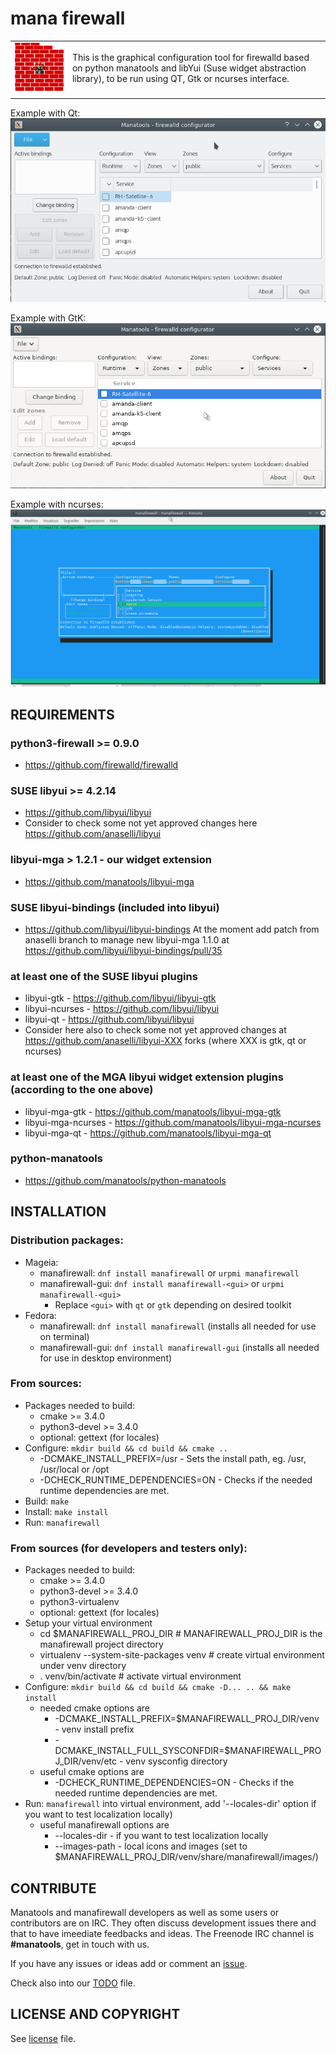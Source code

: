 # mana firewall #

| | |
|-|-|
|![logo](https://raw.githubusercontent.com/manatools/manafirewall/master/share/images/256x256/manafirewall.png "ManaTools Firewall")| This is the graphical configuration tool for firewalld based on python manatools and libYui (Suse widget abstraction library), to be run using QT, Gtk or ncurses interface.|
| | |

Example with Qt:
![manafirewall with Qt UI](screenshots/manafirewall-Runtime_zone_services-qt.png "manafirewall with Qt UI")

Example with GtK:
![manafirewall with GtK UI](screenshots/manafirewall-Runtime_zone_services-gtk.png "manafirewall with GtK UI")

Example with ncurses:
![manafirewall with ncurses UI](screenshots/manafirewall-Runtime_zone_services-ncurses.png "manafirewall with ncurses UI")


## REQUIREMENTS

### python3-firewall >= 0.9.0
* https://github.com/firewalld/firewalld

### SUSE libyui >= 4.2.14
* https://github.com/libyui/libyui
* Consider to check some not yet approved changes here https://github.com/anaselli/libyui

### libyui-mga > 1.2.1 - our widget extension
* https://github.com/manatools/libyui-mga

### SUSE libyui-bindings (included into libyui)
* https://github.com/libyui/libyui-bindings
  At the moment add patch from anaselli branch to manage new libyui-mga 1.1.0 at
  https://github.com/libyui/libyui-bindings/pull/35

### at least one of the SUSE libyui plugins
* libyui-gtk     - https://github.com/libyui/libyui-gtk
* libyui-ncurses - https://github.com/libyui/libyui
* libyui-qt      - https://github.com/libyui/libyui
* Consider here also to check some not yet approved changes at
  https://github.com/anaselli/libyui-XXX forks (where XXX is
  gtk, qt or ncurses)

### at least one of the MGA libyui widget extension plugins (according to the one above)
* libyui-mga-gtk     - https://github.com/manatools/libyui-mga-gtk
* libyui-mga-ncurses - https://github.com/manatools/libyui-mga-ncurses
* libyui-mga-qt      - https://github.com/manatools/libyui-mga-qt

### python-manatools
* https://github.com/manatools/python-manatools


## INSTALLATION

### Distribution packages:
* Mageia:
    * manafirewall: `dnf install manafirewall` or `urpmi manafirewall`
    * manafirewall-gui: `dnf install manafirewall-<gui>` or `urpmi manafirewall-<gui>`
        * Replace `<gui>` with `qt` or `gtk` depending on desired toolkit
* Fedora:
    * manafirewall:     `dnf install manafirewall`     (installs all needed for use on terminal)
    * manafirewall-gui: `dnf install manafirewall-gui` (installs all needed for use in desktop environment)

### From sources:
* Packages needed to build:
    * cmake >= 3.4.0
    * python3-devel >= 3.4.0
    * optional: gettext        (for locales)
* Configure: `mkdir build && cd build && cmake ..`
    * -DCMAKE_INSTALL_PREFIX=/usr      - Sets the install path, eg. /usr, /usr/local or /opt
    * -DCHECK_RUNTIME_DEPENDENCIES=ON  - Checks if the needed runtime dependencies are met.
* Build:     `make`
* Install:   `make install`
* Run:       `manafirewall`

### From sources (for developers and testers only):
* Packages needed to build:
    * cmake >= 3.4.0
    * python3-devel >= 3.4.0
    * python3-virtualenv
    * optional: gettext        (for locales)
* Setup your virtual environment
    * cd $MANAFIREWALL_PROJ_DIR               # MANAFIREWALL_PROJ_DIR is the manafirewall project directory
    * virtualenv --system-site-packages venv  # create virtual environment under venv directory
    * . venv/bin/activate                     # activate virtual environment
* Configure: `mkdir build && cd build && cmake -D... .. && make install`
    * needed cmake options are
        * -DCMAKE_INSTALL_PREFIX=$MANAFIREWALL_PROJ_DIR/venv              - venv install prefix
        * -DCMAKE_INSTALL_FULL_SYSCONFDIR=$MANAFIREWALL_PROJ_DIR/venv/etc - venv sysconfig directory
    * useful cmake options are
        * -DCHECK_RUNTIME_DEPENDENCIES=ON  - Checks if the needed runtime dependencies are met.
* Run: `manafirewall` into virtual environment, add '--locales-dir' option if you want to test localization locally)
    * useful manafirewall options are
        * --locales-dir         - if you want to test localization locally
        * --images-path         - local icons and images (set to $MANAFIREWALL_PROJ_DIR/venv/share/manafirewall/images/)

## CONTRIBUTE

Manatools and manafirewall developers as well as some users or contributors are on IRC. They often discuss development issues there
and that to have imeediate feedbacks and ideas. The Freenode IRC channel is **#manatools**, get in touch with us.

If you have any issues or ideas add or comment an [issue](https://github.com/manatools/manafirewall/issues).

Check also into our [TODO](TODO.md) file.

## LICENSE AND COPYRIGHT

See [license](LICENSE) file.
